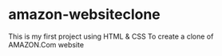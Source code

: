 # amazon-websiteclone
This is my first project  using HTML &amp; CSS To create a clone of AMAZON.Com website

